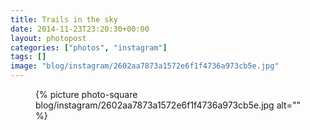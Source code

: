 ```yaml
---
title: Trails in the sky
date: 2014-11-23T23:20:30+00:00
layout: photopost
categories: ["photos", "instagram"]
tags: []
image: "blog/instagram/2602aa7873a1572e6f1f4736a973cb5e.jpg"
---
```


<figure class="photo photo--square">
  {% picture photo-square blog/instagram/2602aa7873a1572e6f1f4736a973cb5e.jpg alt="" %}
</figure>


